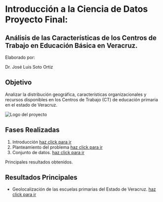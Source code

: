 # Introducción a la Ciencia de Datos Proyecto Final: 
## Análisis de las Características de los Centros de Trabajo en Educación Básica en Veracruz.

Elaborado por:

Dr. José Luis Soto Ortiz

## Objetivo
Analizar la distribución geográfica, características organizacionales y recursos disponibles en los Centros de Trabajo (CT) de educación primaria en el estado de Veracruz.

![Logo del proyecto](https://jlso1o.github.io/datascience/proyectocd/images/veracruz.jpg)

## Fases Realizadas
1. Introducción [haz click para ir](https://jlso1o.github.io/datascience/proyectocd/introduccionproycd)
2. Planteamiento del problema [haz click para ir](https://jlso1o.github.io/datascience/proyectocd/problematica)
3. Conjunto de datos. [haz click para ir](https://jlso1o.github.io/datascience/proyectocd/conjuntodatos)

Principales resultados obtenidos.

## Resultados Principales
- Geolocalización de las escuelas primarias del Estado de Veracruz. [haz click para ir](https://jlso1o.github.io/datascience/proyectocd/mapa_geoposicion_cluster.html)
